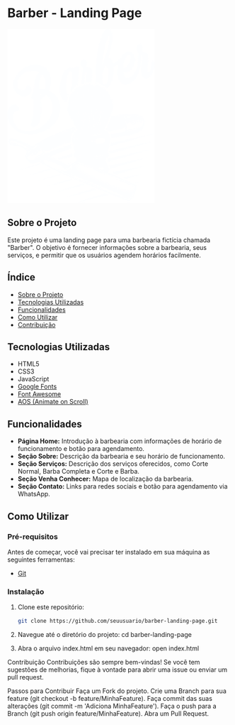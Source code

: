# Barber - Landing Page

![Barber Logo](./assets/logo.svg)

## Sobre o Projeto

Este projeto é uma landing page para uma barbearia fictícia chamada "Barber". O objetivo é fornecer informações sobre a barbearia, seus serviços, e permitir que os usuários agendem horários facilmente.

## Índice

- [Sobre o Projeto](#sobre-o-projeto)
- [Tecnologias Utilizadas](#tecnologias-utilizadas)
- [Funcionalidades](#funcionalidades)
- [Como Utilizar](#como-utilizar)
- [Contribuição](#contribuição)

## Tecnologias Utilizadas

- HTML5
- CSS3
- JavaScript
- [Google Fonts](https://fonts.google.com)
- [Font Awesome](https://fontawesome.com)
- [AOS (Animate on Scroll)](https://michalsnik.github.io/aos/)

## Funcionalidades

- **Página Home:** Introdução à barbearia com informações de horário de funcionamento e botão para agendamento.
- **Seção Sobre:** Descrição da barbearia e seu horário de funcionamento.
- **Seção Serviços:** Descrição dos serviços oferecidos, como Corte Normal, Barba Completa e Corte e Barba.
- **Seção Venha Conhecer:** Mapa de localização da barbearia.
- **Seção Contato:** Links para redes sociais e botão para agendamento via WhatsApp.

## Como Utilizar

### Pré-requisitos

Antes de começar, você vai precisar ter instalado em sua máquina as seguintes ferramentas:

- [Git](https://git-scm.com)

### Instalação

1. Clone este repositório:

   ```bash
   git clone https://github.com/seuusuario/barber-landing-page.git

2. Navegue até o diretório do projeto:
   cd barber-landing-page

3. Abra o arquivo index.html em seu navegador:
   open index.html


Contribuição
Contribuições são sempre bem-vindas! Se você tem sugestões de melhorias, fique à vontade para abrir uma issue ou enviar um pull request.

Passos para Contribuir
Faça um Fork do projeto.
Crie uma Branch para sua feature (git checkout -b feature/MinhaFeature).
Faça commit das suas alterações (git commit -m 'Adiciona MinhaFeature').
Faça o push para a Branch (git push origin feature/MinhaFeature).
Abra um Pull Request.
